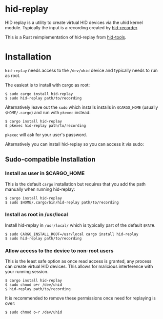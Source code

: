 # hid-replay

HID replay is a utility to create virtual HID devices via the uhid kernel module.
Typically the input is a recording created by [hid-recorder](https://github.com/hidutils/hid-recorder).


This is a Rust reimplementation of hid-replay from
[hid-tools](https://gitlab.freedesktop.org/libevdev/hid-tools/).

# Installation

`hid-replay` needs access to the `/dev/uhid` device and typically needs 
to run as root. 

The easiest is to install with cargo as root:

```
$ sudo cargo install hid-replay
$ sudo hid-replay path/to/recording
```

Alternatively leave out the `sudo` which installs installs in `$CARGO_HOME`
(usually `$HOME/.cargo`) and run with `pkexec` instead.

```
$ cargo install hid-replay
$ pkexec hid-replay path/to/recording
```
`pkexec` will ask for your user's password.

Alternatively you can install hid-replay so you can access it via
sudo:

## Sudo-compatible Installation

### Install as user in $CARGO_HOME

This is the default `cargo` installation but requires that you add the
path manually when running hid-replay:

```
$ cargo install hid-replay
$ sudo $HOME/.cargo/bin/hid-replay path/to/recording
```

### Install as root in /usr/local

Install hid-replay in `/usr/local/` which is typically part of the
default `$PATH`.

```
$ sudo CARGO_INSTALL_ROOT=/usr/local cargo install hid-replay
$ sudo hid-replay path/to/recording
```

### Allow access to the device to non-root users

This is the least safe option as once read access is granted, any
process can create virtual HID devices. This allows for malicious 
interference with your running session.

```
$ cargo install hid-replay
$ sudo chmod o+r /dev/uhid
$ hid-replay path/to/recording
```
It is recommended to remove these permissions once need for 
replaying is over:

```
$ sudo chmod o-r /dev/uhid
```
